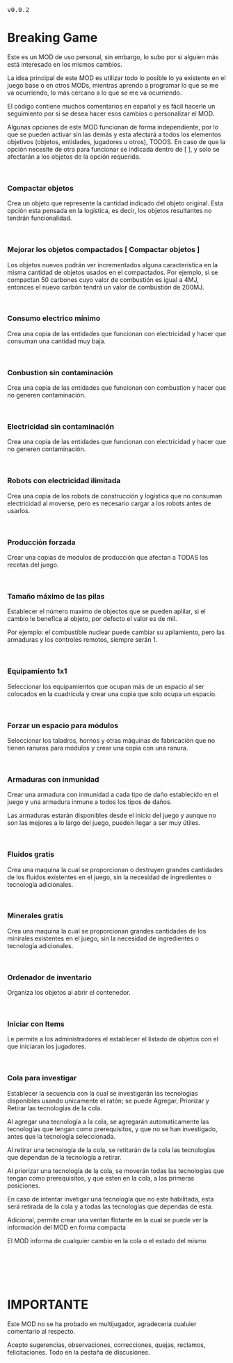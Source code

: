 <pre>v0.0.2</pre>

<h1>Breaking Game</h1>

<p>Este es un MOD de uso personal, sin embargo, lo subo por si alguien más está interesado en los mismos cambios.</p>

<p>La idea principal de este MOD es utilizar todo lo posible lo ya existente en el juego base o en otros MODs, mientras aprendo a programar lo que se me va ocurriendo, lo más cercano a lo que se me va ocurriendo.</p>

<p>El código contiene muchos comentarios en español y es fácil hacerle un seguimiento por si se desea hacer esos cambios o personalizar el MOD.</p>

<p>Algunas opciones de este MOD funcionan de forma independiente, por lo que se pueden activar sin las demás y esta afectará a todos los elementos objetivos (objetos, entidades, jugadores u otros), TODOS. En caso de que la opción necesite de otra para funcionar se indicada dentro de [ ], y solo se afectarán a los objetos de la opción requerida.</p>

<br>

<h3>Compactar objetos</h3>

<p>Crea un objeto que represente la cantidad indicado del objeto original. Esta opción esta pensada en la logística, es decir, los objetos resultantes no tendrán funcionalidad.</p>

<br>

<h3>Mejorar los objetos compactados [ Compactar objetos ]</h3>

<p>Los objetos nuevos podrán ver incrementados alguna caracteristica en la misma cantidad de objetos usados en el compactados. Por ejemplo, si se compactan 50 carbones cuyo valor de combustión es igual a 4MJ, entonces el nuevo carbón tendrá un valor de combustión de 200MJ.</p>

<br>

<h3>Consumo electrico mínimo</h3>

<p>Crea una copia de las entidades que funcionan con electricidad y hacer que consuman una cantidad muy baja.</p>

<br>

<h3>Conbustion sin contaminación</h3>

<p>Crea una copia de las entidades que funcionan con combustion y hacer que no generen contaminación.</p>

<br>

<h3>Electricidad sin contaminación</h3>

<p>Crea una copia de las entidades que funcionan con electricidad y hacer que no generen contaminación.</p>

<br>

<h3>Robots con electricidad ilimitada</h3>

<p>Crea una copia de los robots de construcción y logistica que no consuman electricidad al moverse, pero es necesario cargar a los robots antes de usarlos.</p>

<br>

<h3>Producción forzada</h3>

<p>Crear una copias de modulos de producción que afectan a TODAS las recetas del juego.</p>

<br>

<h3>Tamaño máximo de las pilas</h3>

<p>Establecer el número maximo de objectos que se pueden aplilar, si el cambio le benefica al objeto, por defecto el valor es de mil.</p>

<p>Por ejemplo: el combustible nuclear puede cambiar su apilamiento, pero las armaduras y los controles remotos, siempre serán 1.</p>

<br>

<h3>Equipamiento 1x1</h3>

<p>Seleccionar los equipamientos que ocupan más de un espacio al ser colocados en la cuadrícula y crear una copia que solo ocupa un espacio.</p>

<br>

<h3>Forzar un espacio para módulos</h3>

<p>Seleccionar los taladros, hornos y otras máquinas de fabricación que no tienen ranuras para módulos y crear una copia con una ranura.</p>

<br>

<h3>Armaduras con inmunidad</h3>

<p>Crear una armadura con inmunidad a cada tipo de daño establecido en el juego y una armadura inmune a todos los tipos de daños.</p>

<p>Las armaduras estarán disponibles desde el inicio del juego y aunque no son las mejores a lo largo del juego, pueden llegar a ser muy útiles.</p>

<br>

<h3>Fluidos gratis</h3>

<p>Crea una maquina la cual se proporcionan o destruyen grandes cantidades de los fluidos existentes en el juego, sin la necesidad de ingredientes o tecnología adicionales.</p>

<br>

<h3>Minerales gratis</h3>

<p>Crea una maquina la cual se proporcionan grandes cantidades de los minirales existentes en el juego, sin la necesidad de ingredientes o tecnología adicionales.</p>

<br>

<h3>Ordenador de inventario</h3>

<p>Organiza los objetos al abrir el contenedor.</p>

<br>

<h3>Iniciar con Items</h3>

<p>Le permite a los administradores el establecer el listado de objetos con el que iniciaran los jugadores.</p>

<br>

<h3>Cola para investigar</h3>

<p>Establecer la secuencia con la cual se investigarán las tecnologías disponibles usando unicamente el ratón; se puede Agregar, Priorizar y Retirar las tecnologías de la cola.</p>

<p>Al agregar una tecnología a la cola, se agregarán automaticamente las tecnologías que tengan como prerequisitos, y que no se han investigado, antes que la tecnología seleccionada.</p>

<p>Al retirar una tecnología de la cola, se retitarán de la cola las tecnologías que dependan de la tecnología a retirar.</p>

<p>Al priorizar una tecnología de la cola, se moverán todas las tecnologías que tengan como prerequisitos, y que esten en la cola, a las primeras posiciones.</p>

<p>En caso de intentar invetigar una tecnología que no este habilitada, esta será retirada de la cola y a todas las tecnologías que dependas de esta.</p>

<p>Adicional, permite crear una ventan flotante en la cual se puede ver la información del MOD en forma compacta</p>

<p>El MOD informa de cualquier cambio en la cola o el estado del mismo</p>

<br>

<br>

<br>

<br>

<h1>IMPORTANTE</h1>

<p>Este MOD no se ha probado en multijugador, agradeceria cualuier comentario al respecto.</p>

<p>Acepto sugerencias, observaciones, correcciones, quejas, reclamos, felicitaciones. Todo en la pestaña de discusiones.</p>